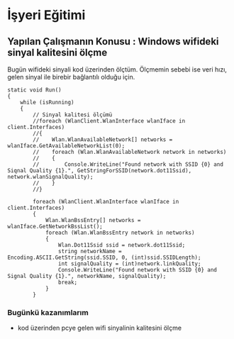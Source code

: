 # İşyeri Eğitimi


## Yapılan Çalışmanın Konusu : Windows wifideki sinyal kalitesini ölçme 
Bugün wifideki sinyali kod üzerinden ölçtüm. Ölçmemin sebebi ise veri hızı, gelen sinyal ile birebir bağlantılı olduğu için.

    static void Run()
    {
        while (isRunning)
        {
            // Sinyal kalitesi ölçümü
            //foreach (WlanClient.WlanInterface wlanIface in client.Interfaces)
            //{
            //    Wlan.WlanAvailableNetwork[] networks = wlanIface.GetAvailableNetworkList(0);
            //    foreach (Wlan.WlanAvailableNetwork network in networks)
            //    {
            //        Console.WriteLine("Found network with SSID {0} and Siqnal Quality {1}.", GetStringForSSID(network.dot11Ssid), network.wlanSignalQuality);
            //    }
            //}

            foreach (WlanClient.WlanInterface wlanIface in client.Interfaces)
            {
                Wlan.WlanBssEntry[] networks = wlanIface.GetNetworkBssList();
                foreach (Wlan.WlanBssEntry network in networks)
                {
                    Wlan.Dot11Ssid ssid = network.dot11Ssid;
                    string networkName = Encoding.ASCII.GetString(ssid.SSID, 0, (int)ssid.SSIDLength);
                    int signalQuality = (int)network.linkQuality;
                    Console.WriteLine("Found network with SSID {0} and Signal Quality {1}.", networkName, signalQuality);
                    break;
                }
            }





### Bugünkü kazanımlarım
- kod üzerinden pcye gelen wifi sinyalinin kalitesini ölçme





























 














 	







 





